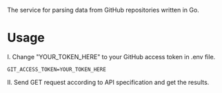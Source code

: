 The service for parsing data from GitHub repositories written in Go.
# Usage

I. Change "YOUR_TOKEN_HERE" to your GitHub access token in .env file.
```
GIT_ACCESS_TOKEN=YOUR_TOKEN_HERE
```

II. Send GET request according to API specification and get the results. 